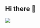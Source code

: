 ## Hi there 👋

<a href="https://velog.io/@sunset_1839/posts" target="_blank"><img src="https://img.shields.io/badge/Velog-20C997?style=square&logo=velog&logoColor=white"/></a>



